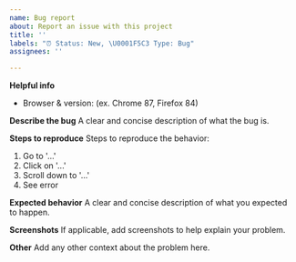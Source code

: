 ```yaml
---
name: Bug report
about: Report an issue with this project
title: ''
labels: "⏰ Status: New, \U0001F5C3 Type: Bug"
assignees: ''

---
```


**Helpful info**
- Browser & version: (ex. Chrome 87, Firefox 84)

**Describe the bug**
A clear and concise description of what the bug is.

**Steps to reproduce**
Steps to reproduce the behavior:
1. Go to '...'
2. Click on '...'
3. Scroll down to '...'
4. See error

**Expected behavior**
A clear and concise description of what you expected to happen.

**Screenshots**
If applicable, add screenshots to help explain your problem.

**Other**
Add any other context about the problem here.
